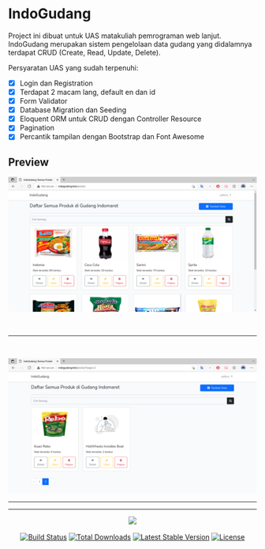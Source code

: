 # IndoGudang

Project ini dibuat untuk UAS matakuliah pemrograman web lanjut. IndoGudang merupakan sistem pengelolaan data gudang yang didalamnya terdapat CRUD (Create, Read, Update, Delete).

Persyaratan UAS yang sudah terpenuhi:

-   [x] Login dan Registration
-   [x] Terdapat 2 macam lang, default en dan id
-   [x] Form Validator
-   [x] Database Migration dan Seeding
-   [x] Eloquent ORM untuk CRUD dengan Controller Resource
-   [x] Pagination
-   [x] Percantik tampilan dengan Bootstrap dan Font Awesome

## Preview

![gambar](/github/prev.png)

<br>
<hr>
<br>

![gambar](/github/prev2.png)

<hr>
<hr>

<p align="center"><a href="https://laravel.com" target="_blank"><img src="https://raw.githubusercontent.com/laravel/art/master/logo-lockup/5%20SVG/2%20CMYK/1%20Full%20Color/laravel-logolockup-cmyk-red.svg" width="400"></a></p>

<p align="center">
<a href="https://travis-ci.org/laravel/framework"><img src="https://travis-ci.org/laravel/framework.svg" alt="Build Status"></a>
<a href="https://packagist.org/packages/laravel/framework"><img src="https://img.shields.io/packagist/dt/laravel/framework" alt="Total Downloads"></a>
<a href="https://packagist.org/packages/laravel/framework"><img src="https://img.shields.io/packagist/v/laravel/framework" alt="Latest Stable Version"></a>
<a href="https://packagist.org/packages/laravel/framework"><img src="https://img.shields.io/packagist/l/laravel/framework" alt="License"></a>
</p>
